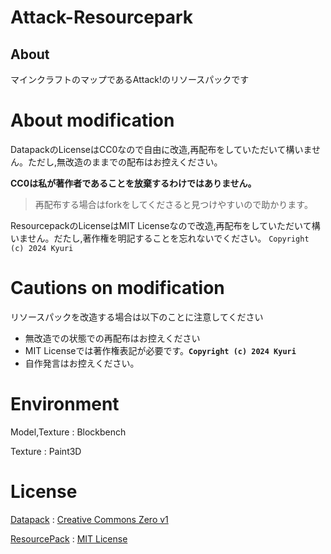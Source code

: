 # Attack-Resourcepark

## About
マインクラフトのマップであるAttack!のリソースパックです

# About modification
DatapackのLicenseはCC0なので自由に改造,再配布をしていただいて構いません。ただし,無改造のままでの配布はお控えください。

**CC0は私が著作者であることを放棄するわけではありません。**
> 再配布する場合はforkをしてくださると見つけやすいので助かります。

ResourcepackのLicenseはMIT Licenseなので改造,再配布をしていただいて構いません。だたし,著作権を明記することを忘れないでください。
`Copyright (c) 2024 Kyuri`

# Cautions on modification
リソースパックを改造する場合は以下のことに注意してください
- 無改造での状態での再配布はお控えください
- MIT Licenseでは著作権表記が必要です。**`Copyright (c) 2024 Kyuri`**
- 自作発言はお控えください。

# Environment
Model,Texture : Blockbench

Texture : Paint3D

# License
[Datapack](attack) : [Creative Commons Zero v1](attack/licence.txt)

[ResourcePack](attack_resource) : [MIT License](attack_resource/licence.txt)
